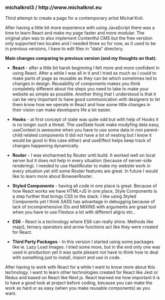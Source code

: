 <h3>michalkrol3 / http://www.michalkrol.eu</h3>

Third attempt to create a page for a contemporary artist Michał Król. 

After having a little bit more experience with using JavaScript there was a time to learn React and make my page faster and more modular. The original plan was to also 
implement Contentful CMS but the free versiton only supported two locales and I needed three so for now, as it used to be in previous versions, I have to edit files in "data" 
directory.

<b>Main changes comparing to previous version (and my thoughts on that):</b>

- <b>React</b> - after a little bit harsh beginning I felt more and more confident in using React. After a while I was all in it and I tried as much as I could to make parts of
page as reusable as they can be which sometimes led to changes in design. Reusability of components makes you think completely different about the steps you need to take to 
make your website as simple as possible. Another thing that I understood is that it can be very important to have good communication with designers to let them know how we 
operate in React and how some little changes in their vision can make developers life a lot easier.

- <b>Hooks</b> - at first concept of state was quite odd but with help of Hooks it is no longer such a threat. The useState hook make modyfing data easy, useContext is awesome 
when you have to use some data in non parent-child related components (I did not have a lot of nesting but I know it would be good in this case either) and useEffect helps keep 
track of changes happening dynamically. 

- <b>Router</b> - I was encharmed by Router until build. It worked well on local server but it does not help in every situation (because of server-side rendering). I needed to
use HashRouter to make my website work in every situation yet still some Router features are great. In future I would like to learn more about BrowserRouter. 

- <b>Styled Components</b> - having all code in one place is great. Because of how React works we have HTML+JS in one place, Style Components is a step further that brings CSS
to the stack. I like using Styled Components yet I think SASS has advantage in debugging because of lack of incomprehensive IDs and MIXINS with arguments are graat tool when you 
have to use Flexbox a lot with different aligns etc..

- <b>ES6</b> - React is a technology where ES6 can really shine. Methods like map(), ternary operators and arrow functions act like they were created for React.

- <b>Third Party Packages</b> - In this version I started using some packages like ie. Lazy Load Images. I tried some more, but in the end only one was used in production yet 
it was quite plesant not have to think how to deal with something just to install, import and use in code.
  
After having to work with React for a while I want to know more about this technology. I want to learn other technologies created for React like Jest or Redus and 
based on React like  Next.js. React learned me how important it is to have a good look at project before coding, because you can make the work as hard or as easy (when you make
reusable components) as you want.
